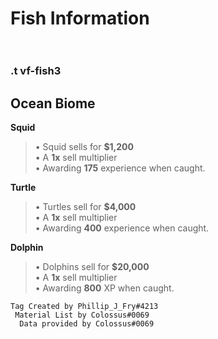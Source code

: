 # ____Fish Information____<br><br>
### .t vf-fish3<br>
## Ocean Biome<br>
____Squid____<br>
> • Squid sells for __$1,200__<br>
> • A __1x__ sell multiplier<br>
> • Awarding __175__ experience when caught.<br>

____Turtle____<br>
> • Turtles sell for __$4,000__<br>
> • A __1x__ sell multiplier<br>
> • Awarding __400__ experience when caught.<br>

____Dolphin____<br>
> • Dolphins sell for __$20,000__<br>
> • A __1x__ sell multiplier<br>
> • Awarding __800__ XP when caught.<br>

  ```
Tag Created by Phillip_J_Fry#4213
   Material List by Colossus#0069
    Data provided by Colossus#0069
```
